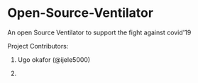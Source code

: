 # Open-Source-Ventilator
An open Source Ventilator to support the fight against covid'19

Project Contributors:

1. Ugo okafor (@ijele5000)

2. 
